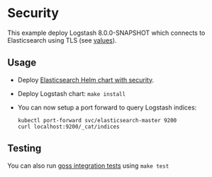 # Security

This example deploy Logstash 8.0.0-SNAPSHOT which connects to Elasticsearch using TLS
(see [values][]).


## Usage

* Deploy [Elasticsearch Helm chart with security][].

* Deploy Logstash chart: `make install`

* You can now setup a port forward to query Logstash indices:

  ```
  kubectl port-forward svc/elasticsearch-master 9200
  curl localhost:9200/_cat/indices
  ```


## Testing

You can also run [goss integration tests][] using `make test`


[elasticsearch helm chart with security]: https://github.com/elastic/helm-charts/tree/main/elasticsearch/examples/security/
[goss integration tests]: https://github.com/elastic/helm-charts/tree/main/logstash/examples/security/test/goss.yaml
[values]: https://github.com/elastic/helm-charts/tree/main/logstash/examples/security/values.yaml
